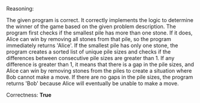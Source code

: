 Reasoning: 

The given program is correct. It correctly implements the logic to determine the winner of the game based on the given problem description. The program first checks if the smallest pile has more than one stone. If it does, Alice can win by removing all stones from that pile, so the program immediately returns 'Alice'. If the smallest pile has only one stone, the program creates a sorted list of unique pile sizes and checks if the differences between consecutive pile sizes are greater than 1. If any difference is greater than 1, it means that there is a gap in the pile sizes, and Alice can win by removing stones from the piles to create a situation where Bob cannot make a move. If there are no gaps in the pile sizes, the program returns 'Bob' because Alice will eventually be unable to make a move.

Correctness: **True**